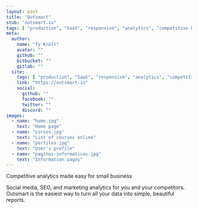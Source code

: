 ```yaml
---
layout: post
title: "Outsmart"
stub: "outsmart.io"
tags: [ "production", "SaaS", "responsive", "analytics", "competitive benchmarking" ]
meta:
  author:
    name: "Ty Kroll"
    avatar: ""
    github: ""
    bitbucket: ""
    gitlab: ""
  site:
    tags: [ "production", "SaaS", "responsive", "analytics", "competitive benchmarking" ]
    link: "https://outsmart.io"
    social:
      github: ""
      facebook: ""
      twitter: ""
      discord: ""
images:
  - name: "home.jpg"
    text: "Home page"
  - name: "cursos.jpg"
    text: "List of courses online"
  - name: "perfiles.jpg"
    text: "User's profile"
  - name: "paginas-informativas.jpg"
    text: "Information pages"
---
```


Competitive analytics made easy for small business
<!--more-->
Social media, SEO, and marketing analytics for you and your competitors. Outsmart is the easiest way to turn all your data into simple, beautiful reports.
